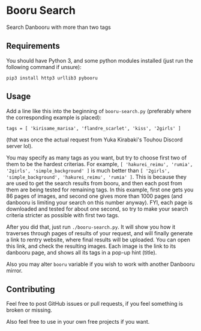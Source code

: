 # Booru Search

Search Danbooru with more than two tags

## Requirements

You should have Python 3, and some python modules installed (just run the following command if unsure):

```
pip3 install http3 urllib3 pybooru
```

## Usage

Add a line like this into the beginning of `booru-search.py` (preferably where the corresponding example is placed):
```
tags = [ 'kirisame_marisa', 'flandre_scarlet', 'kiss', '2girls' ]
```
(that was once the actual request from Yuka Kirabaki's Touhou Discord server lol).

You may specify as many tags as you want, but try to choose first two of them to be the hardest criterias.
For example, `[ 'hakurei_reimu', 'rumia', '2girls', 'simple_background' ]` is much better than `[ '2girls', 'simple_background', 'hakurei_reimu', 'rumia' ]`.
This is because they are used to get the search results from booru, and then each post from them are being tested for remaining tags.
In this example, first one gets you 86 pages of images, and second one gives more than 1000 pages (and danbooru is limiting your search on this number anyway).
FYI, each page is downloaded and tested for about one second, so try to make your search criteria stricter as possible with first two tags.

After you did that, just run `./booru-search.py`. It will show you how it traverses through pages of results of your request, and will finally generate a link to rentry website, where final results will be uploaded.
You can open this link, and check the resulting images.
Each image is the link to its danbooru page, and shows all its tags in a pop-up hint (title).

Also you may alter `booru` variable if you wish to work with another Danbooru mirror.

## Contributing

Feel free to post GitHub issues or pull requests, if you feel something is broken or missing.

Also feel free to use in your own free projects if you want.

